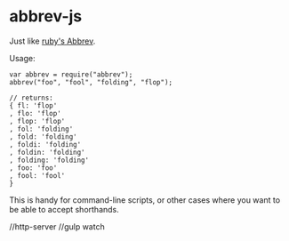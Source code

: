 # abbrev-js

Just like [ruby's Abbrev](http://apidock.com/ruby/Abbrev).

Usage:

    var abbrev = require("abbrev");
    abbrev("foo", "fool", "folding", "flop");
    
    // returns:
    { fl: 'flop'
    , flo: 'flop'
    , flop: 'flop'
    , fol: 'folding'
    , fold: 'folding'
    , foldi: 'folding'
    , foldin: 'folding'
    , folding: 'folding'
    , foo: 'foo'
    , fool: 'fool'
    }

This is handy for command-line scripts, or other cases where you want to be able to accept shorthands.


//http-server
//gulp watch